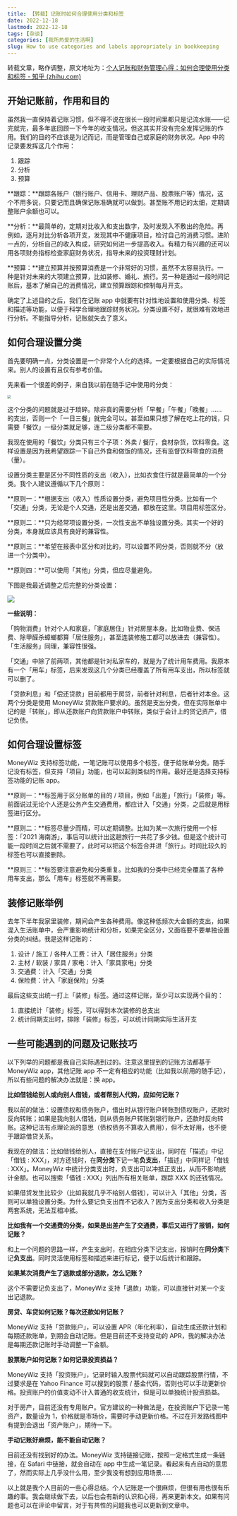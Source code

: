 ```yaml
---
title: 【转载】记账时如何合理使用分类和标签
date: 2022-12-18
lastmod: 2022-12-18
tags: [杂谈]
categories: [我所热爱的生活啊]
slug: How to use categories and labels appropriately in bookkeeping
---
```


转载文章，略作调整，原文地址为：[个人记账和财务管理心得：如何合理使用分类和标签 - 知乎 (zhihu.com)](https://zhuanlan.zhihu.com/p/410167414)

开始记账前，作用和目的
-----------

虽然我一直保持着记账习惯，但不得不说在很长一段时间里都只是记流水账——记完就完，最多年底回顾一下今年的收支情况。但这其实并没有完全发挥记账的作用。我们的目的不应该是为记而记，而是管理自己或家庭的财务状况。App 中的记录要发挥这几个作用：

1.  跟踪
2.  分析
3.  预算

**跟踪：**跟踪各账户（银行账户、信用卡、理财产品、股票账户等）情况，这个不用多说，只要记而且确保记账准确就可以做到。甚至账不用记的太细，定期调整账户余额也可以。

**分析：**最简单的，定期对比收入和支出数字，及时发现入不敷出的危险。再例如，逐月对比分析各项开支，发现其中不健康项目，检讨自己的消费习惯。进阶一点的，分析自己的收入构成，研究如何进一步提高收入。有精力有兴趣的还可以用各项财务指标检查家庭财务状况，指导未来的投资理财计划。

**预算：**建立预算并按预算消费是一个非常好的习惯，虽然不太容易执行。一种是针对未来的大项建立预算，比如装修、婚礼、旅行。另一种是通过一段时间记账后，基本了解自己的消费情况，建立预算跟踪和控制每月开支。

确定了上述目的之后，我们在记账 app 中就要有针对性地设置和使用分类、标签和描述等功能，以便于科学合理地跟踪财务状况。分类设置不好，就很难有效地进行分析。不能指导分析，记账就失去了意义。

如何合理设置分类
--------

首先要明确一点，分类设置是一个非常个人化的选择。一定要根据自己的实际情况来。别人的设置有且仅有参考价值。

先来看一个很差的例子，来自我以前在随手记中使用的分类：

<img src="https://pic2.zhimg.com/v2-5864c35adef903762cd566c5b7a24b59_r.jpg" style="zoom:50%;" />

这个分类的问题就是过于琐碎。除非真的需要分析「早餐」「午餐」「晚餐」…… 的支出，否则一个「一日三餐」就完全可以。甚至如果只想了解在吃上花的钱，只需要「餐饮」一级分类就足够，连二级分类都不需要。

我现在使用的「餐饮」分类只有三个子项：外卖 / 餐厅，食材杂货，饮料零食。这样设置是因为我希望跟踪一下自己外食和做饭的情况，还有监督饮料零食的消费（量）。

设置分类主要是区分不同性质的支出（收入），比如衣食住行就是最简单的一个分类。我个人建议遵循以下几个原则：

**原则一：**根据支出（收入）性质设置分类，避免项目性分类。比如有一个「交通」分类，无论是个人交通，还是出差交通，都放在这里。项目用标签区分。

**原则二：**只为经常项设置分类，一次性支出不单独设置分类。其实一个好的分类，本身就应该具有良好的兼容性。

**原则三：**希望在报表中区分和对比的，可以设置不同分类，否则就不分（放进一个分类中）。

**原则四：**可以使用「其他」分类，但应尽量避免。

下图是我最近调整之后完整的分类设置：

![](https://pic1.zhimg.com/v2-3374c0a7872278711f08d5c194c42040_r.jpg)

**一些说明：**

「购物消费」针对个人和家庭，「家庭居住」针对房屋本身。比如物业费、保洁费、除甲醛杀蟑螂都算「居住服务」，甚至连装修施工都可以放进去（兼容性）。「生活服务」同理，兼容性很强。

「交通」中除了前两项，其他都是针对私家车的，就是为了统计用车费用。我原本有一个「用车」标签，后来发现这几个分类已经覆盖了所有用车支出，所以标签就可以删了。

「贷款利息」和「偿还贷款」目前都用于房贷，前者针对利息，后者针对本金。这两个分类是使用 MoneyWiz 贷款账户要求的。虽然是支出分类，但在实际账单中记的是「转账」，即从还款账户向贷款账户中转账，类似于会计上的贷记资产，借记负债。

如何合理设置标签
--------

MoneyWiz 支持标签功能，一笔记账可以使用多个标签，便于给账单分类。随手记没有标签，但支持「项目」功能，也可以起到类似的作用。最好还是选择支持标签功能的记账 app。

**原则一：**标签用于区分账单的目的 / 项目，例如「出差」「旅行」「装修」等。前面说过无论个人还是公务产生交通费用，都应计入「交通」分类，之后就是用标签进行区分。

**原则二：**标签尽量少而精，可以定期调整。比如为某一次旅行使用一个标签：「2021 海南游」，事后可以统计出这趟旅行一共花了多少钱。但是这个统计可能一段时间之后就不需要了，此时可以把这个标签合并进「旅行」。时间比较久的标签也可以直接删除。

**原则三：**标签要注意避免和分类重复。比如我的分类中已经完全覆盖了各种用车支出，那么「用车」标签就不再需要。

**装修记账举例**
----------

去年下半年我家里装修，期间会产生各种费用。像这种低频次大金额的支出，如果混入生活账单中，会严重影响统计和分析，如果完全区分，又面临要不要单独设置分类的纠结。我是这样记账的：

1.  设计 / 施工 / 各种人工费：计入「居住服务」分类
2.  主材 / 软装 / 家具 / 家电：计入「家具家电」分类
3.  交通费：计入「交通」分类
4.  保险费：计入「家庭保险」分类

最后这些支出统一打上「装修」标签。通过这样记账，至少可以实现两个目的：

1.  直接统计「装修」标签，可以得到本次装修的总支出
2.  统计同期支出时，排除「装修」标签，可以统计同期实际生活开支

一些可能遇到的问题及记账技巧
--------------

以下列举的问题都是我自己实际遇到过的。注意这里提到的记账方法都基于 MoneyWiz app，其他记账 app 不一定有相应的功能（比如我以前用的随手记），所以有些问题的解决办法就是：换 app。

**比如借钱给别人或向别人借钱，或者帮别人代购，应如何记账？**

我以前的做法：设置债权和债务账户，借出时从银行账户转账到债权账户，还款时反向转账；如果是我向别人借钱，则从债务账户转账到银行账户，还款时反向转账。这种记法有点理论派的意思（债权债务不算收入费用），但不太好用，也不便于跟踪借贷关系。

我现在的做法：比如借钱给别人，直接在支付账户记支出，同时在「描述」中记「借钱 : XXX」，对方还钱时，在**同分类**下记一笔**负支出**，「描述」中同样记「借钱 : XXX」。MoneyWiz 中统计分类支出时，负支出可以冲抵正支出，从而不影响统计金额。也可以搜索「借钱 : XXX」列出所有相关账单，跟踪 XXX 的还钱情况。

如果借贷发生比较少（比如我就几乎不给别人借钱），可以计入「其他」分类，否则可以单独设置分类。为什么要记负支出而不记收入？因为支出分类和收入分类是两套系统，无法互相冲抵。

**比如我有一个交通费的分类，如果是出差产生了交通费，事后又进行了报销，如何记账？**

和上一个问题的思路一样，产生支出时，在相应分类下记支出，报销时在**同分类**下记**负支出**。同时灵活使用标签和描述来进行标记，便于以后统计和跟踪。

**如果某次消费产生了退款或部分退款，怎么记账？**

这个不需要记负支出了，MoneyWiz 支持「退款」功能，可以直接针对某一个支出记退款。

**房贷、车贷如何记账？每次还款如何记账？**

MoneyWiz 支持「贷款账户」，可以设置 APR（年化利率），自动生成还款计划和每期还款账单，到期会自动记账。但是目前还不支持变动的 APR，我的解决办法是每期还款记账时手动调整一下金额。

**股票账户如何记账？如何记录投资损益？**

MoneyWiz 支持「投资账户」，记录时输入股票代码就可以自动跟踪股票行情，不过要求是在 Yahoo Finance 可以搜到的股票 / 基金代码，否则也可以手动更新价格。投资账户的价值变动不计入普通的收支统计，但是可以单独统计投资损益。

对于房产，目前还没有专用账户。官方建议的一种做法是，在投资账户下记录一笔资产，数量设为 1，价格就是市场价，需要时手动更新价格。不过在开发路线图中有提到会退出「资产账户」，期待一下。

**手动记账好麻烦，能不能自动记账？**

目前还没有找到好的办法。MoneyWiz 支持链接记账，按照一定格式生成一条链接，在 Safari 中链接，就会自动在 app 中生成一笔记录。看起来有点自动的意思了，然而实际上几乎没什么用，至少我没有想到应用场景……

以上就是我个人目前的一些心得总结。个人记账是一个很麻烦，但很有用也很有乐趣的事。我会继续做下去，以后也会有新的认识和心得，再来更新本文。如果有问题也可以在评论中留言，对于有共性的问题我也可以更新到文章中。